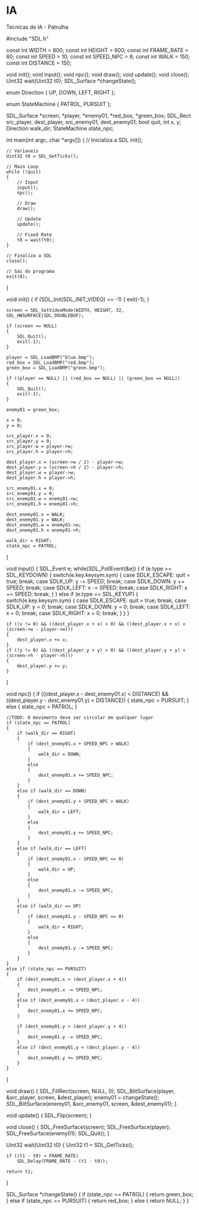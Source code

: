 # IA
Tecnicas de IA - Patrulha

#include "SDL.h"

const int WIDTH = 800;
const int HEIGHT = 600;
const int FRAME_RATE = 60;
const int SPEED = 10;
const int SPEED_NPC = 8;
const int WALK = 150;
const int DISTANCE = 150;

void init();
void input();
void npc();
void draw();
void update();
void close();
Uint32 wait(Uint32 t0);
SDL_Surface *changeState();

enum Direction
{
	UP,
	DOWN,
	LEFT,
	RIGHT
};

enum StateMachine
{
	PATROL,
	PURSUIT
};

SDL_Surface *screen, *player, *enemy01, *red_box, *green_box;
SDL_Rect src_player, dest_player, src_enemy01, dest_enemy01;
bool quit;
int x, y;
Direction walk_dir;
StateMachine state_npc;

int main(int argc, char *argv[]) 
{
    // Inicializa a SDL
	init();

    // Variaveis
    Uint32 t0 = SDL_GetTicks();

    // Main Loop
    while (!quit)
    {
        // Input
        input();
        npc();

        // Draw
        draw();

        // Update
        update();

        // Fixed Rate
        t0 = wait(t0);
    }

    // Finaliza a SDL
    close();

    // Sai do programa
    exit(0);
}

void init()
{
    if (SDL_Init(SDL_INIT_VIDEO) == -1)
    {
		exit(-1);
    }

	screen = SDL_SetVideoMode(WIDTH, HEIGHT, 32, SDL_HWSURFACE|SDL_DOUBLEBUF);

	if (screen == NULL) 
    {
		SDL_Quit();
		exit(-1);
	}

    player = SDL_LoadBMP("blue.bmp");
    red_box = SDL_LoadBMP("red.bmp");
	green_box = SDL_LoadBMP("green.bmp");

    if ((player == NULL) || (red_box == NULL) || (green_box == NULL))
    {
        SDL_Quit();
		exit(-1);
    }

	enemy01 = green_box;

    x = 0;
    y = 0;

    src_player.x = 0;
    src_player.y = 0;
    src_player.w = player->w;
    src_player.h = player->h;

    dest_player.x = (screen->w / 2) - player->w;
    dest_player.y = (screen->h / 2) - player->h;
    dest_player.w = player->w;
    dest_player.h = player->h; 

    src_enemy01.x = 0;
    src_enemy01.y = 0;
    src_enemy01.w = enemy01->w;
    src_enemy01.h = enemy01->h;

    dest_enemy01.x = WALK;
    dest_enemy01.y = WALK;
    dest_enemy01.w = enemy01->w;
    dest_enemy01.h = enemy01->h; 

	walk_dir = RIGHT;
	state_npc = PATROL;
}

void input()
{
    SDL_Event e;
    while(SDL_PollEvent(&e)) 
    {
        if (e.type == SDL_KEYDOWN)
        {
            switch(e.key.keysym.sym)
            {
                case SDLK_ESCAPE:
                    quit = true;
                    break;
                case SDLK_UP:
                    y -= SPEED;
                    break;
                case SDLK_DOWN:
                    y += SPEED;
                    break;
                case SDLK_LEFT:
                    x -= SPEED;
                    break;
                case SDLK_RIGHT:
                    x += SPEED;
                    break;
            }
        }
        else if (e.type == SDL_KEYUP) 
        {
            switch(e.key.keysym.sym)
            {
                case SDLK_ESCAPE:
                    quit = true;
                    break;
                case SDLK_UP:
                    y = 0;
                    break;
                case SDLK_DOWN:
                    y = 0;
                    break;
                case SDLK_LEFT:
                    x = 0;
                    break;
                case SDLK_RIGHT:
                    x = 0;
                    break;
            }
        }
    }

    if ((x != 0) && ((dest_player.x + x) > 0) && ((dest_player.x + x) < (screen->w - player->w)))
    {
        dest_player.x += x;
    }
    if ((y != 0) && ((dest_player.y + y) > 0) && ((dest_player.y + y) < (screen->h - player->h)))
    {
        dest_player.y += y;
    }
}

void npc()
{
	if (((dest_player.x - dest_enemy01.x) < DISTANCE) && ((dest_player.y - dest_enemy01.y) < DISTANCE))
	{
		state_npc = PURSUIT;
	}
	else
	{
		state_npc = PATROL;
	}

    //TODO: O movimento deve ser circular em qualquer lugar
	if (state_npc == PATROL)
	{
		if (walk_dir == RIGHT)
		{		
			if (dest_enemy01.x + SPEED_NPC > WALK)
			{
				walk_dir = DOWN;
			}
			else
			{
				dest_enemy01.x += SPEED_NPC;
			}
		}
		else if (walk_dir == DOWN)
		{
			if (dest_enemy01.y + SPEED_NPC > WALK)
			{
				walk_dir = LEFT;
			}
			else
			{
				dest_enemy01.y += SPEED_NPC;
			}
		}
		else if (walk_dir == LEFT)
		{
			if (dest_enemy01.x - SPEED_NPC <= 0)
			{
				walk_dir = UP;
			}
			else
			{
				dest_enemy01.x -= SPEED_NPC;
			}
		}
		else if (walk_dir == UP)
		{
			if (dest_enemy01.y - SPEED_NPC <= 0)
			{
				walk_dir = RIGHT;
			}
			else
			{
				dest_enemy01.y -= SPEED_NPC;
			}
		}
	}
	else if (state_npc == PURSUIT)
	{
		if (dest_enemy01.x > (dest_player.x + 4))
		{
			dest_enemy01.x -= SPEED_NPC;
		}
		else if (dest_enemy01.x < (dest_player.x - 4))
		{
			dest_enemy01.x += SPEED_NPC;
		}

		if (dest_enemy01.y > (dest_player.y + 4))
		{
			dest_enemy01.y -= SPEED_NPC;
		}
		else if (dest_enemy01.y < (dest_player.y - 4))
		{
			dest_enemy01.y += SPEED_NPC;
		}
	}   
}

void draw()
{
    SDL_FillRect(screen, NULL, 0);
    SDL_BlitSurface(player, &src_player, screen, &dest_player);
	enemy01 = changeState();
    SDL_BlitSurface(enemy01, &src_enemy01, screen, &dest_enemy01);
}

void update()
{
    SDL_Flip(screen);
}

void close()
{
    SDL_FreeSurface(screen);
    SDL_FreeSurface(player);
    SDL_FreeSurface(enemy01);
    SDL_Quit();
}

Uint32 wait(Uint32 t0)
{
	Uint32 t1 = SDL_GetTicks();

	if ((t1 - t0) < FRAME_RATE)
		SDL_Delay(FRAME_RATE - (t1 - t0));

    return t1;
}

SDL_Surface *changeState()
{
	if (state_npc == PATROL)
	{
		return green_box;
	}
	else if (state_npc == PURSUIT)
	{
		return red_box;
	}
	else 
	{
		return NULL;
	}
}
